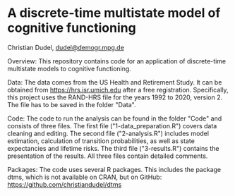 # A discrete-time multistate model of cognitive functioning 

Christian Dudel, dudel@demogr.mpg.de

Overview: This repository contains code for an application of discrete-time
multistate models to cognitive functioning. 

Data: The data comes from the US Health and Retirement Study. It can be obtained from https://hrs.isr.umich.edu after a free registration. Specifically, this project
uses the RAND-HRS file for the years 1992 to 2020, version 2. The file has to be
saved in the folder "Data".

Code: The code to run the analysis can be found in the folder "Code" and consists
of three files. The first file ("1-data_preparation.R") covers data cleaning and editing. 
The second file ("2-analysis.R") includes model estimation, calculation of transition
probabilities, as well as state expectancies and lifetime risks. The third file 
("3-results.R") contains the presentation of the results. All three files contain
detailed comments. 

Packages: The code uses several R packages. This includes the package dtms, which
is not available on CRAN, but on GitHub: https://github.com/christiandudel/dtms